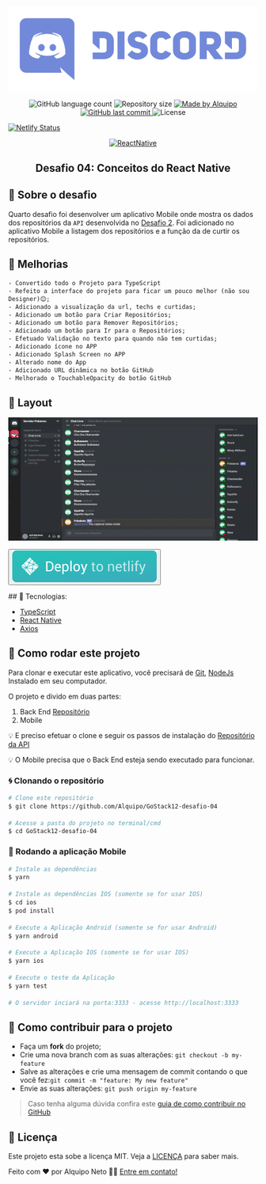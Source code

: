 <img alt="GoStack" src=".github/discord-banner.png" />

<p align="center">
    
<img alt="GitHub language count" src="https://img.shields.io/github/languages/count/Alquipo/React-Discord-Clone">

<img alt="Repository size" src="https://img.shields.io/github/repo-size/Alquipo/React-Discord-Clone">

<a href="https://www.linkedin.com/in/alquiponeto/">
    <img alt="Made by Alquipo" src="https://img.shields.io/badge/made%20by-AlquipoNeto-blue">
</a>

<a href="https://github.com/Alquipo/React-Discord-Clone/commits/master">
    <img alt="GitHub last commit" src="https://img.shields.io/github/last-commit/Alquipo/React-Discord-Clone?color=blue">
</a>

<img alt="License" src="https://img.shields.io/badge/license-MIT-brightgreen?color=blue">

[![Netlify Status](https://api.netlify.com/api/v1/badges/9d272332-9a77-4519-80d0-b9b1f9951e3b/deploy-status)](https://app.netlify.com/sites/alquipo-discord-clone/deploys)

</p>

<p align="center">

  <a href="https://reactjs.org/">
    <img alt="ReactNative" src="https://img.shields.io/static/v1?color=blue&label=React&message=JS&?style=plastic&logo=React">
  </a>
</p>

<h2 align="center">
  Desafio 04: Conceitos do React Native
</h2>

## 🚀 Sobre o desafio

Quarto desafio foi desenvolver um aplicativo Mobile onde mostra os dados dos repositórios da `API` desenvolvida no [Desafio 2][desafio2]. Foi adicionado no aplicativo Mobile a listagem dos repositórios e a função da de curtir os repositórios.

## 🎉 Melhorias

    - Convertido todo o Projeto para TypeScript
    - Refeito a interface do projeto para ficar um pouco melhor (não sou Designer)😊;
    - Adicionado a visualização da url, techs e curtidas;
    - Adicionado um botão para Criar Repositórios;
    - Adicionado um botão para Remover Repositórios;
    - Adicionado um botão para Ir para o Repositórios;
    - Efetuado Validação no texto para quando não tem curtidas;
    - Adicionado ícone no APP
    - Adicionado Splash Screen no APP
    - Alterado nome do App
    - Adicionado URL dinâmica no botão GitHub
    - Melhorado o TouchableOpacity do botão GitHub

## 🎨 Layout

<p align="center">

  <img  alt="Original" title="Discord" src=".github/discord.gif"  />
</p>

<p align="center">

<button><a href="https://alquipo-discord-clone.netlify.app/"><img alt="Demo" src=".github/netlify.svg" target="_blank"></img></a></button>

</p>
## 🔨 Tecnologias:

- [TypeScript][typescript]
- [React Native][reactjs]
- [Axios][axios]

## 🚀 Como rodar este projeto

Para clonar e executar este aplicativo, você precisará de [Git](https://git-scm.com), [NodeJs][nodejs] Instalado em seu computador.

O projeto e divido em duas partes:

1. Back End [Repositório][desafio2]
2. Mobile

💡 E preciso efetuar o clone e seguir os passos de instalação do [Repositório da API][desafio2]

💡 O Mobile precisa que o Back End esteja sendo executado para funcionar.

### 🌀 Clonando o repositório

```bash
# Clone este repositório
$ git clone https://github.com/Alquipo/GoStack12-desafio-04

# Acesse a pasta do projeto no terminal/cmd
$ cd GoStack12-desafio-04
```

### 📱 Rodando a aplicação Mobile

```bash
# Instale as dependências
$ yarn

# Instale as dependências IOS (somente se for usar IOS)
$ cd ios
$ pod install

# Execute a Aplicação Android (somente se for usar Android)
$ yarn android

# Execute a Aplicação IOS (somente se for usar IOS)
$ yarn ios

# Execute o teste da Aplicação
$ yarn test

# O servidor inciará na porta:3333 - acesse http://localhost:3333
```

## 🤔 Como contribuir para o projeto

- Faça um **fork** do projeto;
- Crie uma nova branch com as suas alterações: `git checkout -b my-feature`
- Salve as alterações e crie uma mensagem de commit contando o que você fez:`git commit -m "feature: My new feature"`
- Envie as suas alterações: `git push origin my-feature`

> Caso tenha alguma dúvida confira este [guia de como contribuir no GitHub](https://github.com/firstcontributions/first-contributions)

## 📝 Licença

Este projeto esta sobe a licença MIT. Veja a [LICENÇA][license] para saber mais.

Feito com ❤️ por Alquipo Neto 👋🏽 [Entre em contato!](https://www.linkedin.com/in/alquiponeto/)

[reactjs]: https://reactnative.dev/
[nodejs]: https://nodejs.org/en/
[axios]: https://www.npmjs.com/package/axios
[rs]: https://rocketseat.com.br
[license]: https://opensource.org/licenses/MIT
[desafio2]: https://github.com/Alquipo/GoStack12-desafio-02
[typescript]: https://www.typescriptlang.org/
